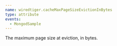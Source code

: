 ```yaml
---
name: wiredtiger.cacheMaxPageSizeEvictionInBytes
type: attribute
events:
  - MongodSample
---
```


The maximum page size at eviction, in bytes.